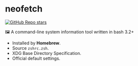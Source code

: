 # neofetch

[![GitHub Repo stars](https://img.shields.io/github/stars/dylanaraps/neofetch?style=social)](https://github.com/dylanaraps/neofetch)

:framed_picture: A command-line system information tool written in bash 3.2+

- Installed by **Homebrew**.
- Source `zshrc.zsh`.
- XDG Base Directory Specification.
- Official default settings.

